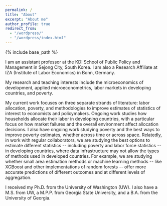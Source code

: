 ```yaml
---
permalink: /
title: "About"
excerpt: "About me"
author_profile: true
redirect_from: 
  - "/wordpress/"
  - "/wordpress/index.html"
---
```


{% include base_path %}

I am an assistant professor at the KDI School of Public Policy and Management in Sejong City, South Korea. I am also a Research Affiliate at IZA (Institute of Labor Economics) in Bonn, Germany.

My research and teaching interests include the microeconomics of development, applied microeconometrics, labor markets in developing countries, and poverty.

My current work focuses on three separate strands of literature: labor allocation, poverty, and methodologies to improve estimates of statistics of interest to economists and policymakers. Ongoing work studies how households allocate their labor in developing countries, with a particular focus on how market failures and the overall environment affect allocation decisions. I also have ongoing work studying poverty and the best ways to improve poverty estimates, whether across time or across space. Relatedly, in work with regular collaborators, we are studying the best options to estimate different statistics -- including poverty and labor force statistics -- in developing countries, where data infrastructure may not allow the types of methods used in developed countries. For example, we are studying whether small area estimation methods or machine learning methods -- like XGBoost and other implementations of random forests -- offer more accurate predictions of different outcomes and at different levels of aggregation.

I received my Ph.D. from the University of Washington (UW). I also have a M.S. from UW, a M.P.P. from Georgia State University, and a B.A. from the University of Georgia.


